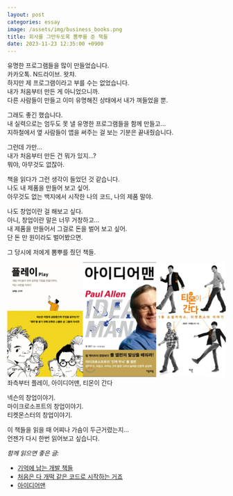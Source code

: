 ```yaml
---
layout: post
categories: essay
image: /assets/img/business_books.png
title: 회사를 그만두도록 뽐뿌를 준 책들
date: 2023-11-23 12:35:00 +0900
---
```


유명한 프로그램들을 많이 만들었습니다.  
카카오톡. N드라이브. 왓챠.  
하지만 제 프로그램이라고 부를 수는 없었습니다.  
내가 처음부터 만든 게 아니었으니까.  
다른 사람들이 만들고 이미 유명해진 상태에서 내가 껴들었을 뿐.

그래도 좋긴 했습니다.  
내 실력으로는 엄두도 못 낼 유명한 프로그램들을 함께 만들고...  
지하철에서 옆 사람들이 앱을 써주는 걸 보는 기분은 끝내줬습니다.

그런데 가만...  
내가 처음부터 만든 건 뭐가 있지...?  
뭐야, 아무것도 없잖아.

책을 읽다가 그런 생각이 들었던 것 같습니다.  
나도 내 제품을 만들어 보고 싶어.  
아무것도 없는 백지에서 시작한 나의 코드, 나의 제품 말야.

나도 창업이란 걸 해보고 싶다.  
아니, 창업이란 말은 너무 거창하고...  
내 제품을 만들어서 그걸로 돈을 벌어 보고 싶어.  
단 돈 만 원이라도 벌어봤으면.

그 당시에 저에게 뽐뿌를 줬던 책들.

![창업에 뽐뿌를 준 책들](/assets/img/business_books.png)  
좌측부터 플레이, 아이디어맨, 티몬이 간다

넥슨의 창업이야기.  
마이크로소프트의 창업이야기.  
티켓몬스터의 창업이야기.

이 책들을 읽을 때 어찌나 가슴이 두근거렸는지...  
언젠가 다시 한번 읽어보고 싶습니다.

*함께 읽으면 좋은 글:*
* [기억에 남는 개발 책들](/essay/2023/11/07/books.html)
* [처음은 다 개떡 같은 코드로 시작하는 거죠](/essay/2022/01/25/shit-code.html)
* [아이디어맨](/essay/2011/10/05/idea-man.html)